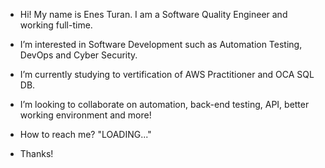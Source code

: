 - Hi! My name is Enes Turan. I am a Software Quality Engineer and working full-time.
- I’m interested in Software Development such as Automation Testing, DevOps and Cyber Security.
- I’m currently studying to vertification of AWS Practitioner and OCA SQL DB. 
- I’m looking to collaborate on automation, back-end testing, API, better working environment and more!
- How to reach me? "LOADING..."

- Thanks!


<!---
tur4n/tur4n is a ✨ special ✨ repository because its `README.md` (this file) appears on your GitHub profile.
You can click the Preview link to take a look at your changes.
--->
